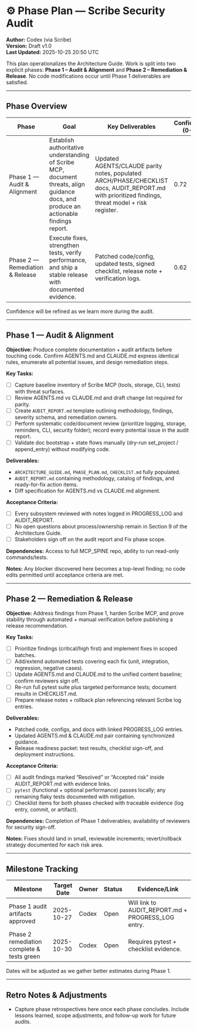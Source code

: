 # ⚙️ Phase Plan — Scribe Security Audit
**Author:** Codex (via Scribe)  
**Version:** Draft v1.0  
**Last Updated:** 2025-10-25 20:50 UTC

This plan operationalizes the Architecture Guide. Work is split into two explicit phases: **Phase 1 – Audit & Alignment** and **Phase 2 – Remediation & Release**. No code modifications occur until Phase 1 deliverables are satisfied.

---

## Phase Overview
| Phase | Goal | Key Deliverables | Confidence (0-1) |
|-------|------|------------------|------------------|
| Phase 1 — Audit & Alignment | Establish authoritative understanding of Scribe MCP, document threats, align guidance docs, and produce an actionable findings report. | Updated AGENTS/CLAUDE parity notes, populated ARCH/PHASE/CHECKLIST docs, AUDIT_REPORT.md with prioritized findings, threat model + risk register. | 0.72 |
| Phase 2 — Remediation & Release | Execute fixes, strengthen tests, verify performance, and ship a stable release with documented evidence. | Patched code/config, updated tests, signed checklist, release note + verification logs. | 0.62 |

Confidence will be refined as we learn more during the audit.

---

## Phase 1 — Audit & Alignment
**Objective:** Produce complete documentation + audit artifacts before touching code. Confirm AGENTS.md and CLAUDE.md express identical rules, enumerate all potential issues, and design remediation steps.

**Key Tasks:**
- [ ] Capture baseline inventory of Scribe MCP (tools, storage, CLI, tests) with threat surfaces.
- [ ] Review AGENTS.md vs CLAUDE.md and draft change list required for parity.
- [ ] Create `AUDIT_REPORT.md` template outlining methodology, findings, severity schema, and remediation owners.
- [ ] Perform systematic code/document review (prioritize logging, storage, reminders, CLI, security folder); record every potential issue in the audit report.
- [ ] Validate doc bootstrap + state flows manually (dry-run set_project / append_entry) without modifying code.

**Deliverables:**
- `ARCHITECTURE_GUIDE.md`, `PHASE_PLAN.md`, `CHECKLIST.md` fully populated.
- `AUDIT_REPORT.md` containing methodology, catalog of findings, and ready-for-fix action items.
- Diff specification for AGENTS.md vs CLAUDE.md alignment.

**Acceptance Criteria:**
- [ ] Every subsystem reviewed with notes logged in PROGRESS_LOG and AUDIT_REPORT.
- [ ] No open questions about process/ownership remain in Section 9 of the Architecture Guide.
- [ ] Stakeholders sign off on the audit report and Fix phase scope.

**Dependencies:** Access to full MCP_SPINE repo, ability to run read-only commands/tests.

**Notes:** Any blocker discovered here becomes a top-level finding; no code edits permitted until acceptance criteria are met.

---

## Phase 2 — Remediation & Release
**Objective:** Address findings from Phase 1, harden Scribe MCP, and prove stability through automated + manual verification before publishing a release recommendation.

**Key Tasks:**
- [ ] Prioritize findings (critical/high first) and implement fixes in scoped batches.
- [ ] Add/extend automated tests covering each fix (unit, integration, regression, negative cases).
- [ ] Update AGENTS.md and CLAUDE.md to the unified content baseline; confirm reviewers sign off.
- [ ] Re-run full pytest suite plus targeted performance tests; document results in CHECKLIST.md.
- [ ] Prepare release notes + rollback plan referencing relevant Scribe log entries.

**Deliverables:**
- Patched code, configs, and docs with linked PROGRESS_LOG entries.
- Updated AGENTS.md & CLAUDE.md pair containing synchronized guidance.
- Release readiness packet: test results, checklist sign-off, and deployment instructions.

**Acceptance Criteria:**
- [ ] All audit findings marked “Resolved” or “Accepted risk” inside AUDIT_REPORT.md with evidence links.
- [ ] `pytest` (functional + optional performance) passes locally; any remaining flaky tests documented with mitigation.
- [ ] Checklist items for both phases checked with traceable evidence (log entry, commit, or artifact).

**Dependencies:** Completion of Phase 1 deliverables; availability of reviewers for security sign-off.

**Notes:** Fixes should land in small, reviewable increments; revert/rollback strategy documented for each risk area.

---

## Milestone Tracking
| Milestone | Target Date | Owner | Status | Evidence/Link |
|-----------|-------------|-------|--------|---------------|
| Phase 1 audit artifacts approved | 2025-10-27 | Codex | Open | Will link to AUDIT_REPORT.md + PROGRESS_LOG entry. |
| Phase 2 remediation complete & tests green | 2025-10-30 | Codex | Open | Requires pytest + checklist evidence. |

Dates will be adjusted as we gather better estimates during Phase 1.

---

## Retro Notes & Adjustments
- Capture phase retrospectives here once each phase concludes. Include lessons learned, scope adjustments, and follow-up work for future audits.
